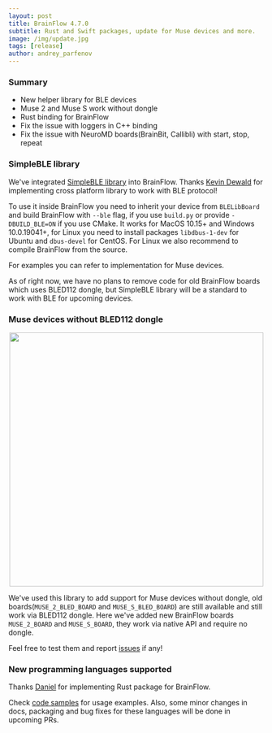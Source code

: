 ```yaml
---
layout: post
title: BrainFlow 4.7.0
subtitle: Rust and Swift packages, update for Muse devices and more.
image: /img/update.jpg
tags: [release]
author: andrey_parfenov
---
```



### Summary

* New helper library for BLE devices
* Muse 2 and Muse S work without dongle
* Rust binding for BrainFlow
* Fix the issue with loggers in C++ binding
* Fix the issue with NeuroMD boards(BrainBit, Callibli) with start, stop, repeat

### SimpleBLE library 

We've integrated [SimpleBLE library](https://github.com/OpenBluetoothToolbox/SimpleBLE) into BrainFlow. Thanks [Kevin Dewald](https://github.com/kdewald) for implementing cross platform library to work with BLE protocol!

To use it inside BrainFlow you need to inherit your device from `BLELibBoard` and build BrainFlow with `--ble` flag, if you use `build.py` or provide `-DBUILD_BLE=ON` if you use CMake. It works for MacOS 10.15+ and Windows 10.0.19041+, for Linux you need to install packages `libdbus-1-dev` for Ubuntu and `dbus-devel` for CentOS. For Linux we also recommend to compile BrainFlow from the source.

For examples you can refer to implementation for Muse devices.

As of right now, we have no plans to remove code for old BrainFlow boards which uses BLED112 dongle, but SimpleBLE library will be a standard to work with BLE for upcoming devices.

### Muse devices without BLED112 dongle

<div style="text-align: center">
    <a href="https://choosemuse.com/muse-s/" title="MuseS" target="_blank" align="center">
        <img width="500" height="500" src="https://live.staticflickr.com/65535/51249005962_026502fee0.jpg">
    </a>
</div>

We've used this library to add support for Muse devices without dongle, old boards(`MUSE_2_BLED_BOARD`  and `MUSE_S_BLED_BOARD`) are still available and still work via BLED112 dongle. Here we've added new BrainFlow boards `MUSE_2_BOARD` and `MUSE_S_BOARD`, they work via native API and require no dongle. 

Feel free to test them and report [issues](https://github.com/brainflow-dev/brainflow/issues) if any!

### New programming languages supported

Thanks [Daniel](https://github.com/trobanga) for implementing Rust package for BrainFlow.

Check [code samples](https://brainflow.readthedocs.io/en/stable/Examples.html) for usage examples. Also, some minor changes in docs, packaging and bug fixes for these languages will be done in upcoming PRs. 
